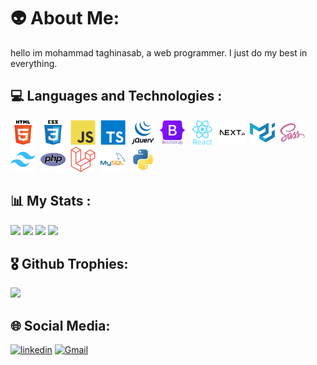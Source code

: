 # 👽 About Me:
hello
im mohammad taghinasab, a web programmer. I just do my best in everything.

## 💻 Languages and Technologies :
<img src="https://github.com/devicons/devicon/blob/master/icons/html5/html5-original-wordmark.svg"          alt="html" width="40px" height="40px">&nbsp;
<img src="https://github.com/devicons/devicon/blob/master/icons/css3/css3-original-wordmark.svg"            alt="css3" width="40px" height="40px">&nbsp;
<img src="https://github.com/devicons/devicon/blob/master/icons/javascript/javascript-original.svg"         alt="javaScript" width="40px" height="40px">&nbsp;
<img src="https://github.com/devicons/devicon/blob/master/icons/typescript/typescript-plain.svg"            alt="typeScript" width="40px" height="40px">&nbsp;
<img src="https://github.com/devicons/devicon/blob/master/icons/jquery/jquery-original-wordmark.svg"        alt="jQuery" width="40px" height="40px">&nbsp;
<img src="https://github.com/devicons/devicon/blob/master/icons/bootstrap/bootstrap-original-wordmark.svg"  alt="bootstrap" width="40px" height="40px">&nbsp;
<img src="https://github.com/devicons/devicon/blob/master/icons/react/react-original-wordmark.svg"          alt="reactJs" width="40px" height="40px">&nbsp;
<img src="https://github.com/devicons/devicon/blob/master/icons/nextjs/nextjs-original-wordmark.svg"        alt="nextJs" width="40px" height="40px">&nbsp;
<img src="https://github.com/devicons/devicon/blob/master/icons/materialui/materialui-original.svg"         alt="mui" width="40px" height="40px">&nbsp;
<img src="https://github.com/devicons/devicon/blob/master/icons/sass/sass-original.svg"                     alt="sass" width="40px" height="40px">&nbsp;
<img src="https://github.com/devicons/devicon/blob/master/icons/tailwindcss/tailwindcss-original.svg"       alt="tailwind" width="40px" height="40px">&nbsp;
<img src="https://github.com/devicons/devicon/blob/master/icons/php/php-original.svg"                       alt="php" width="40px" height="40px">&nbsp;
<img src="https://github.com/devicons/devicon/blob/master/icons/laravel/laravel-original.svg"               alt="laravel" width="40px" height="40px">&nbsp;
<img src="https://github.com/devicons/devicon/blob/master/icons/mysql/mysql-original-wordmark.svg"          alt="mysql" width="40px" height="40px">&nbsp;
<img src="https://github.com/devicons/devicon/blob/master/icons/python/python-original.svg"                 alt="python" width="40px" height="40px">&nbsp;


<!-- ![CSS3](https://img.shields.io/badge/css3-%231572B6.svg?style=flat&logo=css3&logoColor=white) ![PHP](https://img.shields.io/badge/php-%23777BB4.svg?style=flat&logo=php&logoColor=white) ![HTML5](https://img.shields.io/badge/html5-%23E34F26.svg?style=flat&logo=html5&logoColor=white) ![JavaScript](https://img.shields.io/badge/javascript-%23323330.svg?style=flat&logo=javascript&logoColor=%23F7DF1E) ![Bootstrap](https://img.shields.io/badge/bootstrap-%23563D7C.svg?style=flat&logo=bootstrap&logoColor=white) ![jQuery](https://img.shields.io/badge/jquery-%230769AD.svg?style=flat&logo=jquery&logoColor=white) ![Laravel](https://img.shields.io/badge/laravel-%23FF2D20.svg?style=flat&logo=laravel&logoColor=white) ![MUI](https://img.shields.io/badge/MUI-%230081CB.svg?style=flat&logo=material-ui&logoColor=white) ![React](https://img.shields.io/badge/react-%2320232a.svg?style=flat&logo=react&logoColor=%2361DAFB) ![SASS](https://img.shields.io/badge/SASS-hotpink.svg?style=flat&logo=SASS&logoColor=white) ![MySQL](https://img.shields.io/badge/mysql-%2300f.svg?style=flat&logo=mysql&logoColor=white) -->

<!-- ![CSS3](https://img.shields.io/badge/css3-%231572B6.svg?style=for-the-badge&logo=css3&logoColor=white) ![PHP](https://img.shields.io/badge/php-%23777BB4.svg?style=for-the-badge&logo=php&logoColor=white) ![HTML5](https://img.shields.io/badge/html5-%23E34F26.svg?style=for-the-badge&logo=html5&logoColor=white) ![JavaScript](https://img.shields.io/badge/javascript-%23323330.svg?style=for-the-badge&logo=javascript&logoColor=%23F7DF1E) ![Bootstrap](https://img.shields.io/badge/bootstrap-%23563D7C.svg?style=for-the-badge&logo=bootstrap&logoColor=white) ![jQuery](https://img.shields.io/badge/jquery-%230769AD.svg?style=for-the-badge&logo=jquery&logoColor=white) ![Laravel](https://img.shields.io/badge/laravel-%23FF2D20.svg?style=for-the-badge&logo=laravel&logoColor=white) ![MUI](https://img.shields.io/badge/MUI-%230081CB.svg?style=for-the-badge&logo=material-ui&logoColor=white) ![React](https://img.shields.io/badge/react-%2320232a.svg?style=for-the-badge&logo=react&logoColor=%2361DAFB) ![SASS](https://img.shields.io/badge/SASS-hotpink.svg?style=for-the-badge&logo=SASS&logoColor=white) ![MySQL](https://img.shields.io/badge/mysql-%2300f.svg?style=for-the-badge&logo=mysql&logoColor=white) -->




## 📊 My Stats :
[![](http://github-readme-streak-stats.herokuapp.com?user=mohmdtn&theme=tokyonight&include_all_commits=true&count_private=true)](https://git.io/streak-stats)
![](https://github-readme-stats.vercel.app/api?username=mohmdtn&show_icons=true&theme=tokyonight&include_all_commits=true&count_private=true)
![](https://github-profile-summary-cards.vercel.app/api/cards/profile-details?username=mohmdtn&theme=tokyonight&include_all_commits=true&count_private=true)
[![](https://github-readme-stats.vercel.app/api/top-langs/?username=mohmdtn&theme=tokyonight&layout=compact)](https://github.com/anuraghazra/github-readme-stats)





## 🎖️ Github Trophies:
![](https://github-profile-trophy.vercel.app/?username=mohmdtn&theme=dracula)





## 🌐 Social Media:
[![linkedin](https://img.shields.io/badge/LinkedIn-0077B5?logo=linkedin&logoColor=white)](https://linkedin.com/in/mohammad-taghinasab)
[![Gmail](https://img.shields.io/badge/Gmail-D14836?logo=gmail&logoColor=white)](mailto:mohammad.taghinasab.mt@gmail.com)



<!--
Here are some ideas to get you started:

- 🔭 I’m currently working on ...
- 🌱 I’m currently learning ...
- 👯 I’m looking to collaborate on ...
- 🤔 I’m looking for help with ...
- 💬 Ask me about ...
- 📫 How to reach me: ...
- 😄 Pronouns: ...
- ⚡ Fun fact: ...
-->
